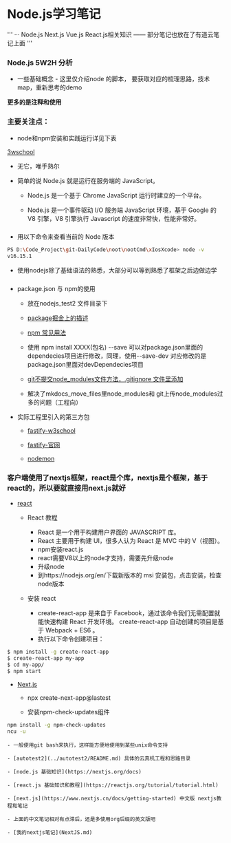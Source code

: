 # Node.js学习笔记

'''
··· Node.js Next.js Vue.js React.js相关知识 —— 部分笔记也放在了有道云笔记上面
'''

### Node.js  5W2H 分析

- 一些基础概念 - 这里仅介绍node 的脚本， 要获取对应的梳理思路，技术map，重新思考的demo

**更多的是注释和使用**


### 主要关注点：

- node和npm安装和实践运行详见下表

[3wschool](https://www.runoob.com/nodejs/nodejs-tutorial.html)

- 无它，唯手熟尔


- 简单的说 Node.js 就是运行在服务端的 JavaScript。

	- Node.js 是一个基于 Chrome JavaScript 运行时建立的一个平台。

	 - Node.js 是一个事件驱动 I/O 服务端 JavaScript 环境，基于 Google 的 V8 引擎，V8 引擎执行 Javascript 的速度非常快，性能非常好。
###

- 用以下命令来查看当前的 Node 版本

```bash
PS D:\Code_Project\git-DailyCode\noot\nootCmd\xIosXcode> node -v
v16.15.1

```

- 使用nodejs除了基础语法的熟悉，大部分可以等到熟悉了框架之后边做边学


### 

- package.json 与 npm的使用

	- 放在nodejs_test2 文件目录下

	- [package掘金上的描述](https://juejin.cn/post/6844903489651343367#%E4%BB%80%E4%B9%88%E6%98%AF-npm)

	- [npm 常见用法](https://blog.csdn.net/weixin_62273462/article/details/121110931)

	- 使用 npm install XXXX(包名) --save 可以对package.json里面的dependecies项目进行修改，同理，使用--save-dev 对应修改的是package.json里面对devDependecies项目

	- [git不提交node_modules文件方法，.gitignore 文件里添加 ](https://blog.csdn.net/m0_61073617/article/details/123926073)

	- 解决了mkdocs_move_files里node_modules和 git上传node_modules过多的问题（工程向）

- 实际工程里引入的第三方包

	- [fastify-w3school](https://www.w3cschool.cn/fastify/fastify-47ju35zi.html)

	- [fastify-官网](https://www.fastify.cn/)

	- [nodemon](https://www.jianshu.com/p/a35dfc72c6e6)

### 客户端使用了nextjs框架，react是个库，nextjs是个框架，基于react的，所以要就直接用next.js就好
- [react](https://www.runoob.com/react/react-tutorial.html)   
	- React 教程
		- React 是一个用于构建用户界面的 JAVASCRIPT 库。
		- React 主要用于构建 UI，很多人认为 React 是 MVC 中的 V（视图）。
		- npm安装react.js
		- react需要V8以上的node才支持，需要先升级node
		- 升级node
		- 到https://nodejs.org/en/下载新版本的 msi 安装包，点击安装，检查node版本

	- 安装 react
		- create-react-app 是来自于 Facebook，通过该命令我们无需配置就能快速构建 React 开发环境。 create-react-app 自动创建的项目是基于 Webpack + ES6 。
		- 执行以下命令创建项目：
```bash
$ npm install -g create-react-app
$ create-react-app my-app
$ cd my-app/
$ npm start
```

- [Next.js](https://www.nextjs.cn/learn/basics/create-nextjs-app)

	- npx create-next-app@lastest 

	- 安装npm-check-updates组件
```bash
npm install -g npm-check-updates
ncu -u
```
	- 一般使用git bash来执行，这样能方便地使用到某些unix命令支持

	- [autotest2](../autotest2/README.md) 具体的云真机工程和思路目录

	- [node.js 基础知识](https://nextjs.org/docs)

	- [react.js 基础知识和教程](https://reactjs.org/tutorial/tutorial.html)

	- [next.js](https://www.nextjs.cn/docs/getting-started) 中文版 nextjs教程和笔记

	- 上面的中文笔记相对有点滞后，还是多使用org后缀的英文版吧

	- [我的nextjs笔记](NextJS.md)




